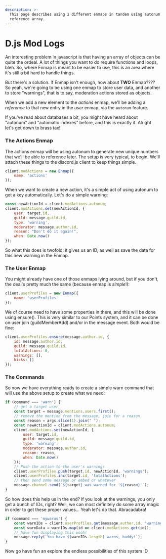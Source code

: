 ```yaml
---
description: >-
  This page describes using 2 different enmaps in tandem using autonum and a
  reference array.
---
```


# D.js Mod Logs

An interesting problem in javascript is that having an array of objects can be quite the ordeal. A lot of things you want to do require functions and loops, bleh. So, where Enmap is meant to be easier to use, this is an area where it's still a bit hard to handle things. 

But there's a solution. If Enmap isn't enough, how about **TWO**  Enmap???? So yeah, we're going to be using one enmap to store user data, and another to store "warnings", that is to say, moderation actions stored as objects. 

When we add a new element to the _actions_ enmap, we'll be adding a _reference_ to that new entry in the _user_ enmap, via the `autonum` feature.

If you've read about databases a bit, you might have heard about "autonum" and "automatic indexes" before, and this is exactly it. Alright let's get down to brass tax!

### The Actions Enmap

The actions enmap will be using autonum to generate new unique numbers that we'll be able to reference later. The setup is very typical, to begin. We'll attach these things to the discord.js client to keep things simple.

```javascript
client.modActions = new Enmap({
    name: 'actions'
});
```

When we want to create a new action, it's a simple act of using autonum to get a key automatically. Let's do a simple warning: 

```javascript
const newActionId = client.modActions.autonum;
client.modActions.set(newActionId, {
    user: target.id,
    guild: message.guild.id,
    type: 'warning',
    moderator: message.author.id,
    reason: "Don't do it again!",
    when: Date.now()
});
```

So what this does is twofold: it gives us an ID, as well as save the data for this new warning in the Enmap. 

### The User Enmap

You might already have one of those enmaps lying around, but if you don't, the deal's pretty much the same \(because enmap is _simple_!\): 

```javascript
client.userProfiles = new Enmap({
    name: 'userProfiles'
});
```

We of course need to have some properties in there, and this will be done using ensure\(\). This is very similar to our Points system, and it can be done on user join \(guildMemberAdd\) and/or in the message event. Both would be fine: 

```javascript
client.userProfiles.ensure(message.author.id, {
    id: message.author.id,
    guild: message.guild.id,
    totalActions: 0,
    warnings: [],
    kicks: []
});
```

### The Commands

So now we have everything ready to create a simple warn command that will use the above setup to create what we need: 

```javascript
if (command === 'warn') {
    // get a target user
    const target = message.mentions.users.first();
    // remove the mention from the message, join for a reason
    const reason = args.slice(1).join(" ");
    const newActionId = client.modActions.autonum;
    client.modActions.set(newActionId, {
        user: target.id,
        guild: message.guild.id,
        type: 'warning',
        moderator: message.author.id,
        reason: reason,
        when: Date.now()
    });
    // Push the action to the user's warnings
    client.userProfiles.push(target.id, newActionId, 'warnings');
    client.userProfiles.inc(target.id, 'totalActions');
    // then send some message or embed or whatever
    message.channel.send(`${target} was warned for '${reason}'`);
}
```

So how does this help us in the end? If you look at the warnings, you only get a bunch of IDs, right? Well, we can most definitely do some array magic in order to get these proper values... Yeah let's do that. Abracadabra!

```javascript
if (command === 'mywarns') {
    const warnIDs = client.userProfiles.get(message.author.id, 'warnings');
    const warnData = warnIDs.map(id => client.modActions.get(id));
    // have fun displaying this wooh!
    message.reply(`You have ${warnIDs.length} warns, buddy!`);
}
```

Now go have fun an explore the endless possibilities of this system :D


